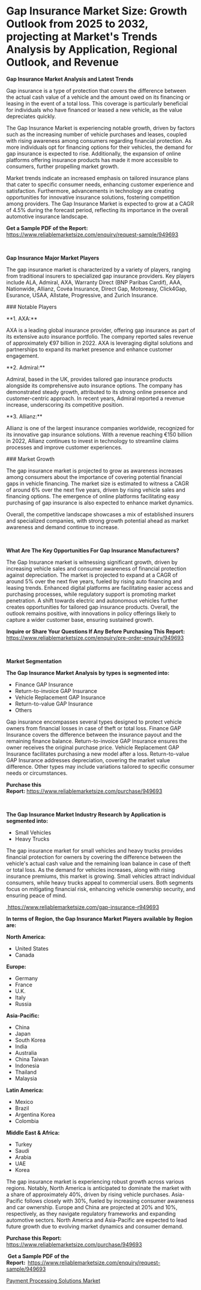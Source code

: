 <p><h1>Gap Insurance Market Size: Growth Outlook from 2025 to 2032, projecting at Market's Trends Analysis by Application, Regional Outlook, and Revenue</h1></p><p><strong>Gap Insurance Market Analysis and Latest Trends</strong></p>
<p><p>Gap insurance is a type of protection that covers the difference between the actual cash value of a vehicle and the amount owed on its financing or leasing in the event of a total loss. This coverage is particularly beneficial for individuals who have financed or leased a new vehicle, as the value depreciates quickly.</p><p>The Gap Insurance Market is experiencing notable growth, driven by factors such as the increasing number of vehicle purchases and leases, coupled with rising awareness among consumers regarding financial protection. As more individuals opt for financing options for their vehicles, the demand for gap insurance is expected to rise. Additionally, the expansion of online platforms offering insurance products has made it more accessible to consumers, further propelling market growth.</p><p>Market trends indicate an increased emphasis on tailored insurance plans that cater to specific consumer needs, enhancing customer experience and satisfaction. Furthermore, advancements in technology are creating opportunities for innovative insurance solutions, fostering competition among providers. The Gap Insurance Market is expected to grow at a CAGR of 4.5% during the forecast period, reflecting its importance in the overall automotive insurance landscape.</p></p>
<p><strong>Get a Sample PDF of the Report:&nbsp;</strong> <a href="https://www.reliablemarketsize.com/enquiry/request-sample/949693?utm_campaign=2996&utm_medium=2&utm_source=Github&utm_content=ia&utm_term=06032025&utm_id=gap-insurance">https://www.reliablemarketsize.com/enquiry/request-sample/949693</a></p>
<p>&nbsp;</p>
<p><strong>Gap Insurance Major Market Players</strong></p>
<p><p>The gap insurance market is characterized by a variety of players, ranging from traditional insurers to specialized gap insurance providers. Key players include ALA, Admiral, AXA, Warranty Direct (BNP Paribas Cardif), AAA, Nationwide, Allianz, Covéa Insurance, Direct Gap, Motoreasy, Click4Gap, Esurance, USAA, Allstate, Progressive, and Zurich Insurance.</p><p>### Notable Players</p><p>**1. AXA:**</p><p>AXA is a leading global insurance provider, offering gap insurance as part of its extensive auto insurance portfolio. The company reported sales revenue of approximately €97 billion in 2022. AXA is leveraging digital solutions and partnerships to expand its market presence and enhance customer engagement.</p><p>**2. Admiral:**</p><p>Admiral, based in the UK, provides tailored gap insurance products alongside its comprehensive auto insurance options. The company has demonstrated steady growth, attributed to its strong online presence and customer-centric approach. In recent years, Admiral reported a revenue increase, underscoring its competitive position.</p><p>**3. Allianz:**</p><p>Allianz is one of the largest insurance companies worldwide, recognized for its innovative gap insurance solutions. With a revenue reaching €150 billion in 2022, Allianz continues to invest in technology to streamline claims processes and improve customer experiences.</p><p>### Market Growth</p><p>The gap insurance market is projected to grow as awareness increases among consumers about the importance of covering potential financial gaps in vehicle financing. The market size is estimated to witness a CAGR of around 6% over the next five years, driven by rising vehicle sales and financing options. The emergence of online platforms facilitating easy purchasing of gap insurance is also expected to enhance market dynamics.</p><p>Overall, the competitive landscape showcases a mix of established insurers and specialized companies, with strong growth potential ahead as market awareness and demand continue to increase.</p></p>
<p>&nbsp;</p>
<p><strong>What Are The Key Opportunities For Gap Insurance Manufacturers?</strong></p>
<p><p>The Gap Insurance market is witnessing significant growth, driven by increasing vehicle sales and consumer awareness of financial protection against depreciation. The market is projected to expand at a CAGR of around 5% over the next five years, fueled by rising auto financing and leasing trends. Enhanced digital platforms are facilitating easier access and purchasing processes, while regulatory support is promoting market penetration. A shift towards electric and autonomous vehicles further creates opportunities for tailored gap insurance products. Overall, the outlook remains positive, with innovations in policy offerings likely to capture a wider customer base, ensuring sustained growth.</p></p>
<p><strong>Inquire or Share Your Questions If Any Before Purchasing This Report:</strong> <a href="https://www.reliablemarketsize.com/enquiry/pre-order-enquiry/949693?utm_campaign=2996&utm_medium=2&utm_source=Github&utm_content=ia&utm_term=06032025&utm_id=gap-insurance">https://www.reliablemarketsize.com/enquiry/pre-order-enquiry/949693</a></p>
<p>&nbsp;</p>
<p><strong>Market Segmentation</strong></p>
<p><strong>The Gap Insurance Market Analysis by types is segmented into:</strong></p>
<p><ul><li>Finance GAP Insurance</li><li>Return-to-invoice GAP Insurance</li><li>Vehicle Replacement GAP Insurance</li><li>Return-to-value GAP Insurance</li><li>Others</li></ul></p>
<p><p>Gap insurance encompasses several types designed to protect vehicle owners from financial losses in case of theft or total loss. Finance GAP Insurance covers the difference between the insurance payout and the remaining finance balance. Return-to-invoice GAP Insurance ensures the owner receives the original purchase price. Vehicle Replacement GAP Insurance facilitates purchasing a new model after a loss. Return-to-value GAP Insurance addresses depreciation, covering the market value difference. Other types may include variations tailored to specific consumer needs or circumstances.</p></p>
<p><strong>Purchase this Report:&nbsp;</strong><a href="https://www.reliablemarketsize.com/purchase/949693?utm_campaign=2996&utm_medium=2&utm_source=Github&utm_content=ia&utm_term=06032025&utm_id=gap-insurance">https://www.reliablemarketsize.com/purchase/949693</a></p>
<p>&nbsp;</p>
<p><strong>The Gap Insurance Market Industry Research by Application is segmented into:</strong></p>
<p><ul><li>Small Vehicles</li><li>Heavy Trucks</li></ul></p>
<p><p>The gap insurance market for small vehicles and heavy trucks provides financial protection for owners by covering the difference between the vehicle's actual cash value and the remaining loan balance in case of theft or total loss. As the demand for vehicles increases, along with rising insurance premiums, this market is growing. Small vehicles attract individual consumers, while heavy trucks appeal to commercial users. Both segments focus on mitigating financial risk, enhancing vehicle ownership security, and ensuring peace of mind.</p></p>
<p><a href="https://www.reliablemarketsize.com/gap-insurance-r949693?utm_campaign=2996&utm_medium=2&utm_source=Github&utm_content=ia&utm_term=06032025&utm_id=gap-insurance">&nbsp;https://www.reliablemarketsize.com/gap-insurance-r949693</a></p>
<p><strong>In terms of Region, the Gap Insurance Market Players available by Region are:</strong></p>
<p>
    <p> <strong> North America: </strong>
        <ul>
            <li>United States</li>
            <li>Canada</li>
        </ul>
        </p> 
    <p> <strong> Europe: </strong>
        <ul>
            <li>Germany</li>
            <li>France</li>
            <li>U.K.</li>
            <li>Italy</li>
            <li>Russia</li>
        </ul>
        </p> 
    <p> <strong> Asia-Pacific: </strong>
        <ul>
            <li>China</li>
            <li>Japan</li>
            <li>South Korea</li>
            <li>India</li>
            <li>Australia</li>
            <li>China Taiwan</li>
            <li>Indonesia</li>
            <li>Thailand</li>
            <li>Malaysia</li>
        </ul>
        </p> 
    <p> <strong> Latin America: </strong>
        <ul>
            <li>Mexico</li>
            <li>Brazil</li>
            <li>Argentina Korea</li>
            <li>Colombia</li>
        </ul>
        </p> 
    <p> <strong> Middle East & Africa: </strong>
        <ul>
            <li>Turkey</li>
            <li>Saudi</li>
            <li>Arabia</li>
            <li>UAE</li>
            <li>Korea</li>
        </ul>
    </p>
    </p>
<p><p>The gap insurance market is experiencing robust growth across various regions. Notably, North America is anticipated to dominate the market with a share of approximately 40%, driven by rising vehicle purchases. Asia-Pacific follows closely with 30%, fueled by increasing consumer awareness and car ownership. Europe and China are projected at 20% and 10%, respectively, as they navigate regulatory frameworks and expanding automotive sectors. North America and Asia-Pacific are expected to lead future growth due to evolving market dynamics and consumer demand.</p></p>
<p><strong>Purchase this Report: </strong><a href="https://www.reliablemarketsize.com/purchase/949693?utm_campaign=2996&utm_medium=2&utm_source=Github&utm_content=ia&utm_term=06032025&utm_id=gap-insurance">https://www.reliablemarketsize.com/purchase/949693</a></p>
<p>&nbsp;<strong>Get a Sample PDF of the Report:&nbsp;&nbsp;</strong><a href="https://www.reliablemarketsize.com/enquiry/request-sample/949693?utm_campaign=2996&utm_medium=2&utm_source=Github&utm_content=ia&utm_term=06032025&utm_id=gap-insurance">https://www.reliablemarketsize.com/enquiry/request-sample/949693</a></p>
<p><strong></strong></p>
<p><p><a href="https://github.com/sapsaidamary/Market-Research-Report-List-1/blob/main/payment-processing-solutions-market.md?utm_campaign=2996&utm_medium=2&utm_source=Github&utm_content=ia&utm_term=06032025&utm_id=gap-insurance">Payment Processing Solutions Market</a></p></p>